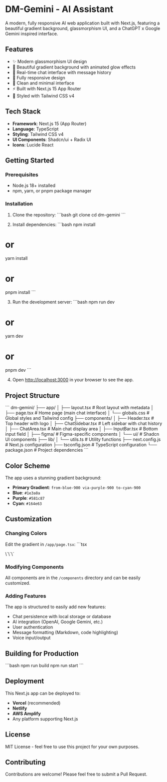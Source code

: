 # DM-Gemini - AI Assistant

A modern, fully responsive AI web application built with Next.js, featuring a beautiful gradient background, glassmorphism UI, and a ChatGPT x Google Gemini inspired interface.

## Features

- ✨ Modern glassmorphism UI design
- 🎨 Beautiful gradient background with animated glow effects
- 💬 Real-time chat interface with message history
- 📱 Fully responsive design
- 🎯 Clean and minimal interface
- ⚡ Built with Next.js 15 App Router
- 🎨 Styled with Tailwind CSS v4

## Tech Stack

- **Framework**: Next.js 15 (App Router)
- **Language**: TypeScript
- **Styling**: Tailwind CSS v4
- **UI Components**: Shadcn/ui + Radix UI
- **Icons**: Lucide React

## Getting Started

### Prerequisites

- Node.js 18+ installed
- npm, yarn, or pnpm package manager

### Installation

1. Clone the repository:
\`\`\`bash
git clone <your-repo-url>
cd dm-gemini
\`\`\`

2. Install dependencies:
\`\`\`bash
npm install
# or
yarn install
# or
pnpm install
\`\`\`

3. Run the development server:
\`\`\`bash
npm run dev
# or
yarn dev
# or
pnpm dev
\`\`\`

4. Open [http://localhost:3000](http://localhost:3000) in your browser to see the app.

## Project Structure

\`\`\`
dm-gemini/
├── app/
│   ├── layout.tsx          # Root layout with metadata
│   ├── page.tsx             # Home page (main chat interface)
│   └── globals.css          # Global styles and Tailwind config
├── components/
│   ├── Header.tsx           # Top header with logo
│   ├── ChatSidebar.tsx      # Left sidebar with chat history
│   ├── ChatArea.tsx         # Main chat display area
│   ├── InputBar.tsx         # Bottom input field
│   ├── figma/               # Figma-specific components
│   └── ui/                  # Shadcn UI components
├── lib/
│   └── utils.ts             # Utility functions
├── next.config.js           # Next.js configuration
├── tsconfig.json            # TypeScript configuration
└── package.json             # Project dependencies
\`\`\`

## Color Scheme

The app uses a stunning gradient background:

- **Primary Gradient**: `from-blue-900 via-purple-900 to-cyan-900`
- **Blue**: `#1e3a8a`
- **Purple**: `#581c87`
- **Cyan**: `#164e63`

## Customization

### Changing Colors

Edit the gradient in `/app/page.tsx`:
\`\`\`tsx
<div className="fixed inset-0 bg-gradient-to-br from-blue-900 via-purple-900 to-cyan-900">
\`\`\`

### Modifying Components

All components are in the `/components` directory and can be easily customized.

### Adding Features

The app is structured to easily add new features:
- Chat persistence with local storage or database
- AI integration (OpenAI, Google Gemini, etc.)
- User authentication
- Message formatting (Markdown, code highlighting)
- Voice input/output

## Building for Production

\`\`\`bash
npm run build
npm run start
\`\`\`

## Deployment

This Next.js app can be deployed to:
- **Vercel** (recommended)
- **Netlify**
- **AWS Amplify**
- Any platform supporting Next.js

## License

MIT License - feel free to use this project for your own purposes.

## Contributing

Contributions are welcome! Please feel free to submit a Pull Request.
